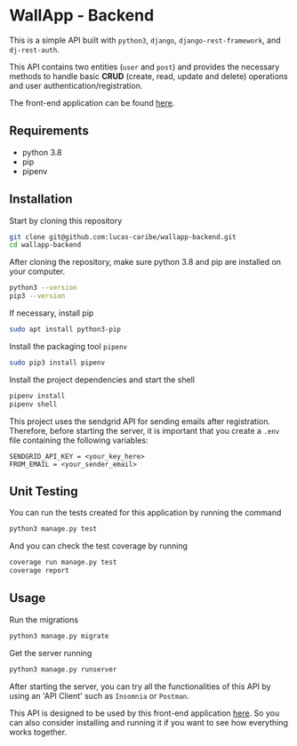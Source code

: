 
# WallApp - Backend

This is a simple API built with `python3`, `django`, `django-rest-framework`, and `dj-rest-auth`.

This API contains two entities (`user` and `post`) and provides the necessary methods to handle basic **CRUD** (create, read, update and delete) operations and user authentication/registration.

The front-end application can be found [here](https://github.com/lucas-caribe/wallapp-frontend).

## Requirements

- python 3.8
- pip
- pipenv

## Installation

Start by cloning this repository
```bash
git clone git@github.com:lucas-caribe/wallapp-backend.git
cd wallapp-backend
```
After cloning the repository, make sure python 3.8 and pip are installed on your computer.

```bash
python3 --version
pip3 --version
```

If necessary, install pip

```bash
sudo apt install python3-pip
```

Install the packaging tool `pipenv`
```bash
sudo pip3 install pipenv
```
Install the project dependencies and start the shell
```bash
pipenv install
pipenv shell
```
This project uses the sendgrid API for sending emails after registration. Therefore, before starting the server, it is important that you create a `.env` file containing the following variables:

```
SENDGRID_API_KEY = <your_key_here>
FROM_EMAIL = <your_sender_email>
```
## Unit Testing

You can run the tests created for this application by running the command
```bash
python3 manage.py test
```
And you can check the test coverage by running
```bash
coverage run manage.py test
coverage report
```
## Usage

Run the migrations
```bash
python3 manage.py migrate
```
Get the server running
```bash
python3 manage.py runserver
```
After starting the server, you can try all the functionalities of this API by using an 'API Client' such as `Insomnia` or `Postman`.

This API is designed to be used by this front-end application [here](https://github.com/lucas-caribe/wallapp-frontend). So you can also consider installing and running it if you want to see how everything works together.

